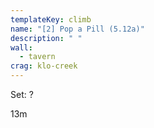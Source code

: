 ```yaml
---
templateKey: climb
name: "[2] Pop a Pill (5.12a)"
description: " "
wall:
  - tavern
crag: klo-creek
---
```

Set: ?

13m